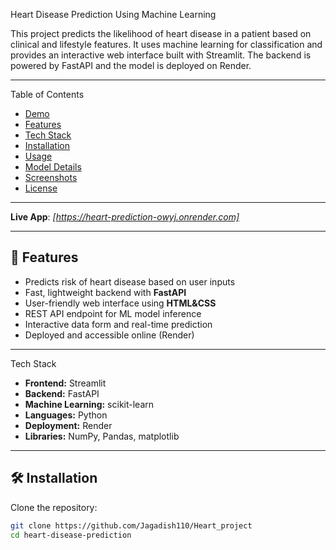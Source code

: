  Heart Disease Prediction Using Machine Learning

This project predicts the likelihood of heart disease in a patient based on clinical and lifestyle features. It uses machine learning for classification and provides an interactive web interface built with Streamlit. The backend is powered by FastAPI and the model is deployed on Render.

---

 Table of Contents
- [Demo](#-demo)
- [Features](#-features)
- [Tech Stack](#-tech-stack)
- [Installation](#-installation)
- [Usage](#-usage)
- [Model Details](#-model-details)
- [Screenshots](#-screenshots)
- [License](#-license)

---


**Live App**: *[https://heart-prediction-owyj.onrender.com]*  


---

## 🚀 Features
- Predicts risk of heart disease based on user inputs
- Fast, lightweight backend with **FastAPI**
- User-friendly web interface using **HTML&CSS**
- REST API endpoint for ML model inference
- Interactive data form and real-time prediction
- Deployed and accessible online (Render)

---

 Tech Stack
- **Frontend:** Streamlit
- **Backend:** FastAPI
- **Machine Learning:** scikit-learn
- **Languages:** Python
- **Deployment:** Render
- **Libraries:** NumPy, Pandas, matplotlib

---

## 🛠️ Installation

Clone the repository:
```bash
git clone https://github.com/Jagadish110/Heart_project
cd heart-disease-prediction

